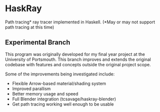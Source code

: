 HaskRay
=======

Path tracing* ray tracer implemented in Haskell. (*May or may not support path tracing at this time)

Experimental Branch
-------------------

This program was originally developed for my final year project at the University of Portsmouth. This branch improves and extends the original codebase with features and concepts outside the original project scope.

Some of the improvements being investigated include:

* Flexible Arrow-based material/shading system
* Improved parallism
* Better memory usage and speed
* Full Blender integration (tcsavage/haskray-blender)
* Get path tracing working well enough to be usable
